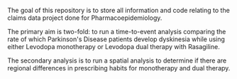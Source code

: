 The goal of this repository is to store all information and code relating to the claims data project done for Pharmacoepidemiology. 

The primary aim is two-fold: to run a time-to-event analysis comparing the rate of which Parkinson's Disease patients develop dyskinesia while using either Levodopa monotherapy or Levodopa dual therapy with Rasagiline.

The secondary analysis is to run a spatial analysis to determine if there are regional differences in prescribing habits for monotherapy and dual therapy.

